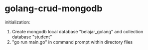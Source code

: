 # golang-crud-mongodb
initialization: 
1. Create mongodb local database "belajar_golang" and collection database "student"
2. "go run main.go" in command prompt within directory files
